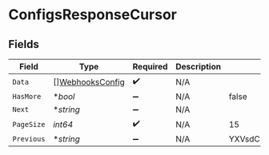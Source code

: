 # ConfigsResponseCursor


## Fields

| Field                                                     | Type                                                      | Required                                                  | Description                                               | Example                                                   |
| --------------------------------------------------------- | --------------------------------------------------------- | --------------------------------------------------------- | --------------------------------------------------------- | --------------------------------------------------------- |
| `Data`                                                    | [][WebhooksConfig](../../models/shared/webhooksconfig.md) | :heavy_check_mark:                                        | N/A                                                       |                                                           |
| `HasMore`                                                 | **bool*                                                   | :heavy_minus_sign:                                        | N/A                                                       | false                                                     |
| `Next`                                                    | **string*                                                 | :heavy_minus_sign:                                        | N/A                                                       |                                                           |
| `PageSize`                                                | *int64*                                                   | :heavy_check_mark:                                        | N/A                                                       | 15                                                        |
| `Previous`                                                | **string*                                                 | :heavy_minus_sign:                                        | N/A                                                       | YXVsdCBhbmQgYSBtYXhpbXVtIG1heF9yZXN1bHRzLol=              |